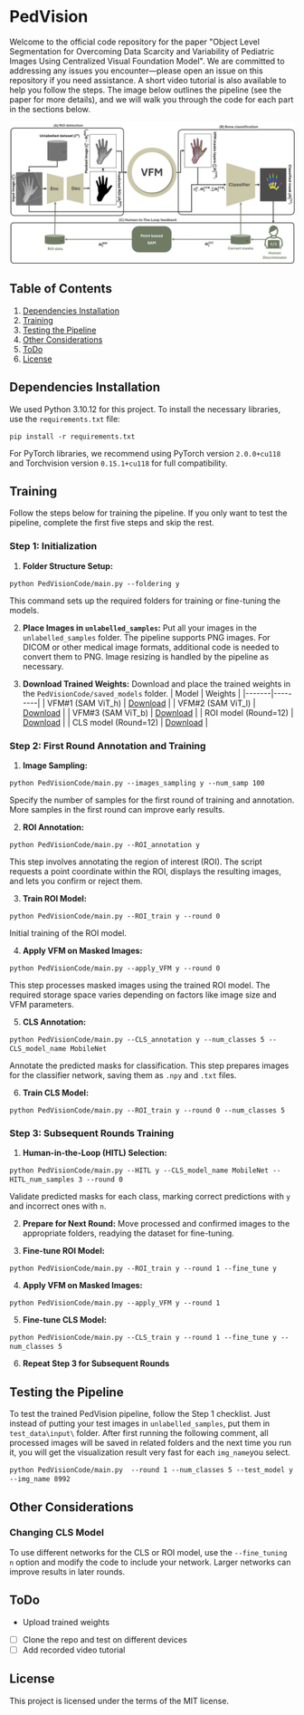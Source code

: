 # PedVision

Welcome to the official code repository for the paper "Object Level Segmentation for Overcoming Data Scarcity and Variability of Pediatric Images Using Centralized Visual Foundation Model". We are committed to addressing any issues you encounter—please open an issue on this repository if you need assistance. A short video tutorial is also available to help you follow the steps. The image below outlines the pipeline (see the paper for more details), and we will walk you through the code for each part in the sections below.

![pipeline](https://github.com/mohofar/PedVision/blob/main/git_images/Pipeline.jpg)

## Table of Contents
1. [Dependencies Installation](#dependencies-installation)
2. [Training](#training)
3. [Testing the Pipeline](#testing-the-pipeline)
4. [Other Considerations](#other-considerations)
5. [ToDo](#todo)
6. [License](#license)

## Dependencies Installation
We used Python 3.10.12 for this project. To install the necessary libraries, use the `requirements.txt` file:
```
pip install -r requirements.txt
```
For PyTorch libraries, we recommend using PyTorch version `2.0.0+cu118` and Torchvision version `0.15.1+cu118` for full compatibility.

## Training 
Follow the steps below for training the pipeline. If you only want to test the pipeline, complete the first five steps and skip the rest.

### Step 1: Initialization 
1. **Folder Structure Setup:**
```
python PedVisionCode/main.py --foldering y
```
   This command sets up the required folders for training or fine-tuning the models.

2. **Place Images in `unlabelled_samples`:**
   Put all your images in the `unlabelled_samples` folder. The pipeline supports PNG images. For DICOM or other medical image formats, additional code is needed to convert them to PNG. Image resizing is handled by the pipeline as necessary.


3. **Download Trained Weights:**
   Download and place the trained weights in the `PedVisionCode/saved_models` folder.
   | Model | Weights |
   |-------|---------|
   | VFM#1 (SAM ViT_h) | [Download](#) |
   | VFM#2 (SAM ViT_l) | [Download](#) |
   | VFM#3 (SAM ViT_b) | [Download](#) |
   | ROI model (Round=12) | [Download](#) |
   | CLS model (Round=12) | [Download](#) |

### Step 2: First Round Annotation and Training 
1. **Image Sampling:**
```
python PedVisionCode/main.py --images_sampling y --num_samp 100
```
   Specify the number of samples for the first round of training and annotation. More samples in the first round can improve early results.

2. **ROI Annotation:**
```
python PedVisionCode/main.py --ROI_annotation y
```
   This step involves annotating the region of interest (ROI). The script requests a point coordinate within the ROI, displays the resulting images, and lets you confirm or reject them.

3. **Train ROI Model:**
```
python PedVisionCode/main.py --ROI_train y --round 0
```
   Initial training of the ROI model.

4. **Apply VFM on Masked Images:**
```
python PedVisionCode/main.py --apply_VFM y --round 0
```
   This step processes masked images using the trained ROI model. The required storage space varies depending on factors like image size and VFM parameters.

5. **CLS Annotation:**
```
python PedVisionCode/main.py --CLS_annotation y --num_classes 5 --CLS_model_name MobileNet
```
   Annotate the predicted masks for classification. This step prepares images for the classifier network, saving them as `.npy` and `.txt` files.

6. **Train CLS Model:**
```
python PedVisionCode/main.py --ROI_train y --round 0 --num_classes 5
```

### Step 3: Subsequent Rounds Training 
1. **Human-in-the-Loop (HITL) Selection:**
```
python PedVisionCode/main.py --HITL y --CLS_model_name MobileNet --HITL_num_samples 3 --round 0
```
   Validate predicted masks for each class, marking correct predictions with `y` and incorrect ones with `n`.

2. **Prepare for Next Round:**
   Move processed and confirmed images to the appropriate folders, readying the dataset for fine-tuning.

3. **Fine-tune ROI Model:**
```
python PedVisionCode/main.py --ROI_train y --round 1 --fine_tune y
```
4. **Apply VFM on Masked Images:**
```
python PedVisionCode/main.py --apply_VFM y --round 1
```
5. **Fine-tune CLS Model:**
```
python PedVisionCode/main.py --CLS_train y --round 1 --fine_tune y --num_classes 5
```
6. **Repeat Step 3 for Subsequent Rounds**

## Testing the Pipeline
To test the trained PedVision pipeline, follow the Step 1 checklist. Just instead of putting your test images in `unlabelled_samples`, put them in `test_data\input\` folder. After first running the following comment, all processed images will be saved in related folders and the next time you run it, you will get the visualization result very fast for each `img_name`you select. 
```
python PedVisionCode/main.py  --round 1 --num_classes 5 --test_model y --img_name 8992
```

## Other Considerations

### Changing CLS Model
To use different networks for the CLS or ROI model, use the `--fine_tuning n` option and modify the code to include your network. Larger networks can improve results in later rounds.

## ToDo
- Upload trained weights
- [ ] Clone the repo and test on different devices
- [ ] Add recorded video tutorial

## License
This project is licensed under the terms of the MIT license.

